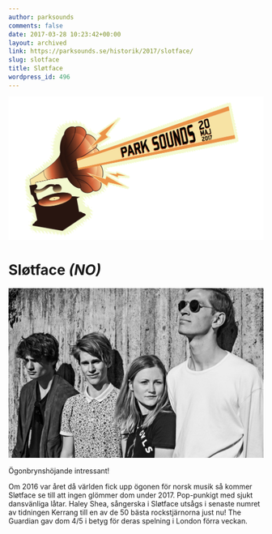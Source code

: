 ```yaml
---
author: parksounds
comments: false
date: 2017-03-28 10:23:42+00:00
layout: archived
link: https://parksounds.se/historik/2017/slotface/
slug: slotface
title: Sløtface
wordpress_id: 496
---
```


<img src="/images/2017/logo-1.svg" alt="Park Sounds 2017">


# Sløtface _(NO)_


<img src="/images/2017/slotface.jpg">

Ögonbrynshöjande intressant!

Om 2016 var året då världen fick upp ögonen för norsk musik så kommer Sløtface se till att ingen glömmer dom under 2017. Pop-punkigt med sjukt dansvänliga låtar. Haley Shea, sångerska i Sløtface utsågs i senaste numret av tidningen Kerrang till en av de 50 bästa rockstjärnorna just nu! The Guardian gav dom 4/5 i betyg för deras spelning i London förra veckan.



<!-- % oembed https://www.youtube.com/watch?v=8Nwp_RSxBek % -->



<!-- % oembed https://open.spotify.com/artist/5sCDleuvB5bBwbSGsp9Bwh % -->


